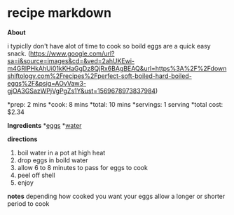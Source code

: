 # recipe markdown
 **About**

i typiclly don't have alot of time to cook so boild eggs are a quick easy snack.
(https://www.google.com/url?sa=i&source=images&cd=&ved=2ahUKEwi-m4GRlPHkAhUi01kKHaGgDz8QjRx6BAgBEAQ&url=https%3A%2F%2Fdownshiftology.com%2Frecipes%2Fperfect-soft-boiled-hard-boiled-eggs%2F&psig=AOvVaw3-gjOA3GSazWPjVgPgZs1Y&ust=1569678973837984)

*prep: 2 mins
*cook: 8 mins
*total: 10 mins
*servings: 1 serving
*total cost: $2.34

**Ingredients**
*[eggs](https://www.amazon.com/GRASS-NON-GMO-RANGE-COLORED-CHICKEN/dp/B06Y4ZYRTP?ref_=fsclp_pl_dp_1)
*[water](https://www.amazon.com/365-Everyday-Value-Spring-Water/dp/B074MG73P3/ref=sxin_3_pb?fpw=pantry&keywords=water+case&pd_rd_i=B074MG73P3&pd_rd_r)

**directions**
1. boil water in a pot at high heat
2. drop eggs in boild water
3. allow 6 to 8 minutes to pass for eggs to cook
4. peel off shell
5. enjoy

**notes**
depending how cooked you want your eggs allow a longer or shorter period to cook
